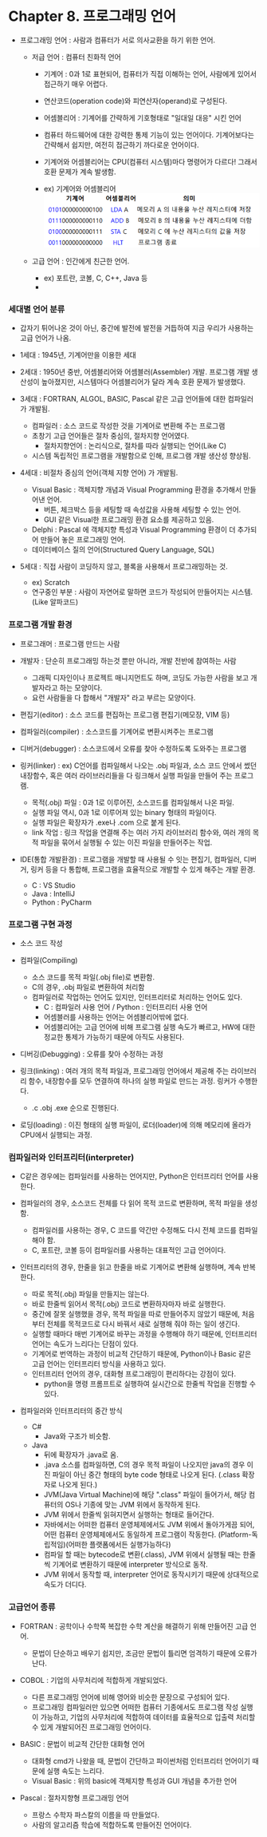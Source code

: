 # Chapter 8. 프로그래밍 언어

+ 프로그래밍 언어 : 사람과 컴퓨터가 서로 의사교환을 하기 위한 언어. 
  - 저급 언어 : 컴퓨터 친화적 언어
    - 기계어 : 0과 1로 표현되어, 컴퓨터가 직접 이해하는 언어, 사람에게 있어서 접근하기 매우 어렵다.
    - 연산코드(operation code)와 피연산자(operand)로 구성된다. 

    - 어셈블리어 : 기계어를 간략하게 기호형태로 "일대일 대응" 시킨 언어 
    - 컴퓨터 하드웨어에 대한 강력한 통제 기능이 있는 언어이다. 기계어보다는 간략해서 쉽지만, 여전히 접근하기 까다로운 언어이다. 
    - 기계어와 어셈블리어는 CPU(컴퓨터 시스템)마다 명령어가 다르다! 그래서 호환 문제가 계속 발생함.
    - ex) 기계어와 어셈블리어 
      <img src="images/CompStart_Ch8_1.png"/>
      
  - 고급 언어 : 인간에게 친근한 언어.
    - ex) 포트란, 코볼, C, C++, Java 등      
    - 

### 세대별 언어 분류
+ 갑자기 튀어나온 것이 아닌, 중간에 발전에 발전을 거듭하여 지금 우리가 사용하는 고급 언어가 나옴.

+ 1세대 : 1945년, 기계어만을 이용한 세대
+ 2세대 : 1950년 중반, 어셈블리어와 어셈블러(Assembler) 개발. 프로그램 개발 생산성이 높아졌지만, 시스템마다 어셈블리어가 달라 계속 호환 문제가 발생했다.
+ 3세대 : FORTRAN, ALGOL, BASIC, Pascal 같은 고급 언어들에 대한 컴파일러가 개발됨.
  - 컴파일러 : 소스 코드로 작성한 것을 기계어로 변환해 주는 프로그램
  - 초창기 고급 언어들은 절차 중심의, 절차지향 언어였다.
    - 절차지향언어 : 논리식으로, 절차를 따라 실행되는 언어(Like C)
  - 시스템 독립적인 프로그램을 개발함으로 인해, 프로그램 개발 생산성 향상됨.

+ 4세대 : 비절차 중심의 언어(객체 지향 언어) 가 개발됨. 
  - Visual Basic : 객체지향 개념과 Visual Programming 환경을 추가해서 만들어낸 언어.
    - 버튼, 체크박스 등을 세팅할 때 속성값을 사용해 세팅할 수 있는 언어.
    - GUI 같은 Visual한 프로그래밍 환경 요소를 제공하고 있음. 
  - Delphi : Pascal 에 객체지향 특성과 Visual Programming 환경이 더 추가되어 만들어 놓은 프로그래밍 언어.
  - 데이터베이스 질의 언어(Structured Query Language, SQL)

+ 5세대 : 직접 사람이 코딩하지 않고, 블록을 사용해서 프로그래밍하는 것.
  - ex) Scratch
  - 연구중인 부분 : 사람이 자연어로 말하면 코드가 작성되어 만들어지는 시스템.(Like 알파코드)

### 프로그램 개발 환경
+ 프로그래머 : 프로그램 만드는 사람
+ 개발자 : 단순히 프로그래밍 하는것 뿐만 아니라, 개발 전반에 참여하는 사람
  - 그래픽 디자인이나 프로젝트 매니지먼트도 하며, 코딩도 가능한 사람을 보고 개발자라고 하는 모양이다.
  - 요런 사람들을 다 합해서 "개발자" 라고 부르는 모양이다.

+ 편집기(editor) : 소스 코드를 편집하는 프로그램 편집기(메모장, VIM 등)
+ 컴파일러(compiler) : 소스코드를 기계어로 변환시켜주는 프로그램
+ 디버거(debugger) : 소스코드에서 오류를 찾아 수정하도록 도와주는 프로그램
+ 링커(linker) : ex) C언어를 컴파일해서 나오는 .obj 파일과, 소스 코드 안에서 썼던 내장함수, 혹은 여러 라이브러리들을 다 링크해서 실행 파일을 만들어 주는 프로그램.
  - 목적(.obj) 파일 : 0과 1로 이루어진, 소스코드를 컴파일해서 나온 파일.
  - 실행 파일 역시, 0과 1로 이루어져 있는 binary 형태의 파일이다.   
  - 실행 파일은 확장자가 .exe나 .com 으로 붙게 된다.
  - link 작업 : 링크 작업을 연결해 주는 여러 가지 라이브러리 함수와, 여러 개의 목적 파일을 묶어서 실행될 수 있는 이진 파일을 만들어주는 작업. 

+ IDE(통합 개발환경) : 프로그램을 개발할 때 사용될 수 잇는 편집기, 컴파일러, 디버거, 링커 등을 다 통합해, 프로그램을 효율적으로 개발할 수 있게 해주는 개발 환경.
  - C : VS Studio
  - Java : IntelliJ
  - Python : PyCharm 

### 프로그램 구현 과정 
+ 소스 코드 작성
+ 컴파일(Compiling)
  - 소스 코드를 목적 파일(.obj file)로 변환함. 
  - C의 경우, .obj 파일로 변환하여 처리함
  - 컴파일러로 작업하는 언어도 있지만, 인터프리터로 처리하는 언어도 있다. 
    - C : 컴파일러 사용 언어  / Python : 인터프리터 사용 언어
    - 어셈블러를 사용하는 언어는 어셈블리어밖에 없다. 
    - 어셈블리어는 고급 언어에 비해 프로그램 실행 속도가 빠르고, HW에 대한 정교한 통제가 가능하기 때문에 아직도 사용된다. 

+ 디버깅(Debugging) : 오류를 찾아 수정하는 과정
+ 링크(linking) : 여러 개의 목적 파일과, 프로그래밍 언어에서 제공해 주는 라이브러리 함수, 내장함수를 모두 연결하여 하나의 실행 파일로 만드는 과정. 링커가 수행한다. 
  - .c .obj .exe 순으로 진행된다. 

+ 로딩(loading) : 이진 형태의 실행 파일이, 로더(loader)에 의해 메모리에 올라가 CPU에서 실행되는 과정.


### 컴파일러와 인터프리터(interpreter)
+ C같은 경우에는 컴파일러를 사용하는 언어지만, Python은 인터프리터 언어를 사용한다. 
+ 컴파일러의 경우, 소스코드 전체를 다 읽어 목적 코드로 변환하며, 목적 파일을 생성함. 
  - 컴파일러를 사용하는 경우, C 코드를 약간만 수정해도 다시 전체 코드를 컴파일 해야 함.
  - C, 포트란, 코볼 등이 컴파일러를 사용하는 대표적인 고급 언어이다.

+ 인터프리터의 경우, 한줄을 읽고 한줄을 바로 기계어로 변환해 실행하며, 계속 반복한다. 
  - 따로 목적(.obj) 파일을 만들지는 않는다. 
  - 바로 한줄씩 읽어서 목적(.obj) 코드로 변환하자마자 바로 실행한다. 
  - 중간에 잘못 실행했을 경우, 목적 파일을 따로 만들어주지 않았기 때문에, 처음부터 전체를 목적코드로 다시 바꿔서 새로 실행해 줘야 하는 일이 생긴다. 
  - 실행할 때마다 매번 기계어로 바꾸는 과정을 수행해야 하기 때문에, 인터프리터 언어는 속도가 느리다는 단점이 있다.
  - 기계어로 번역하는 과정이 비교적 간단하기 때문에, Python이나 Basic 같은 고급 언어는 인터프리터 방식을 사용하고 있다. 
  - 인터프리터 언어의 경우, 대화형 프로그래밍이 편리하다는 강점이 있다.
    - python을 명령 프롬프트로 실행하여 실시간으로 한줄씩 작업을 진행할 수 있다. 
    
+ 컴파일러와 인터프리터의 중간 방식
  - C#
    - Java와 구조가 비슷함.
  - Java 
    - 뒤에 확장자가 .java로 옴. 
    - .java 소스를 컴파일하면, C의 경우 목적 파일이 나오지만 java의 경우 이진 파일이 아닌 중간 형태의 byte code 형태로 나오게 된다. (.class 확장자로 나오게 된다.)
    - JVM(Java Virtual Machine)에 해당 ".class" 파일이 들어가서, 해당 컴퓨터의 OS나 기종에 맞는 JVM 위에서 동작하게 된다. 
    - JVM 위에서 한줄씩 읽혀지면서 실행하는 형태로 들어간다. 
    - 자바에서는 어떠한 컴퓨터 운영체제에서도 JVM 위에서 돌아가게끔 되어, 어떤 컴퓨터 운영체제에서도 동일하게 프로그램이 작동한다. (Platform-독립적임)(어떠한 플랫폼에서든 실행가능하다)
    - 컴파일 할 때는 bytecode로 변환(.class), JVM 위에서 실행될 때는 한줄씩 기계어로 변환하기 때문에 interpreter 방식으로 동작.
    - JVM 위에서 동작할 때, interpreter 언어로 동작시키기 때문에 상대적으로 속도가 더디다. 

    
### 고급언어 종류
+ FORTRAN : 공학이나 수학쪽 복잡한 수학 계산을 해결하기 위해 만들어진 고급 언어. 
  - 문법이 단순하고 배우기 쉽지만, 조금만 문법이 틀리면 엄격하기 때문에 오류가 난다. 

+ COBOL : 기업의 사무처리에 적합하게 개발되었다. 
  - 다른 프로그래밍 언어에 비해 영어와 비슷한 문장으로 구성되어 있다. 
  - 프로그래밍 컴파일러만 있으면 어떠한 컴퓨터 기종에서도 프로그램 작성 실행이 가능하고, 기업의 사무처리에 적합하여 데이터를 효율적으로 입출력 처리할 수 있게 개발되어진 프로그래밍 언어이다. 

+ BASIC : 문법이 비교적 간단한 대화형 언어
  - 대화형 cmd가 나왔을 때, 문법이 간단하고 파이썬처럼 인터프리터 언어이기 때문에 실행 속도는 느리다. 
  - Visual Basic : 위의 basic에 객체지향 특성과 GUI 개념을 추가한 언어

+ Pascal : 절차지향형 프로그래밍 언어
  - 프랑스 수학자 파스칼의 이름을 따 만들었다. 
  - 사람의 알고리즘 학습에 적합하도록 만들어진 언어이다. 
